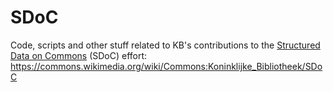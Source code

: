 # SDoC
Code, scripts and other stuff related to KB's contributions to the [Structured Data on Commons](https://commons.wikimedia.org/wiki/Commons:Structured_data) (SDoC) effort: https://commons.wikimedia.org/wiki/Commons:Koninklijke_Bibliotheek/SDoC
